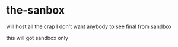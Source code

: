 # the-sanbox
will host all the crap I don't want anybody to see
final from sandbox

this will got sandbox only